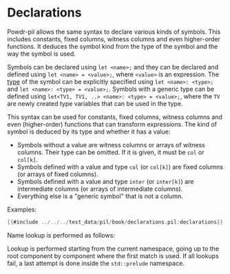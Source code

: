 # Declarations

Powdr-pil allows the same syntax to declare various kinds of symbols. This includes
constants, fixed columns, witness columns and even higher-order functions. It deduces the symbol kind
from the type of the symbol and the way the symbol is used.

Symbols can be declared using ``let <name>;`` and they can be declared and defined
using ``let <name> = <value>;``, where ``<value>`` is an expression. The [type](./types.md) of the symbol
can be explicitly specified using ``let <name>: <type>;`` and ``let <name>: <type> = <value>;``.
Symbols with a generic type can be defined using ``let<TV1, TV1, ..> <name>: <type> = <value>;``,
where the `TV` are newly created type variables that can be used in the type.

This syntax can be used for constants, fixed columns, witness columns and even (higher-order)
functions that can transform expressions. The kind of symbol is deduced by its type and whether
it has a value:

- Symbols without a value are witness columns or arrays of witness columns. Their type can be omitted. If it is given, it must be ``col`` or ``col[k]``.
- Symbols defined with a value and type ``col`` (or ``col[k]``) are fixed columns (or arrays of fixed columns).
- Symbols defined with a value and type ``inter`` (or ``inter[k]``) are intermediate columns (or arrays of intermediate columns).
- Everything else is a "generic symbol" that is not a column.

Examples:


```rust
{{#include ../../../test_data/pil/book/declarations.pil:declarations}}
```

Name lookup is performed as follows:

Lookup is performed starting from the current namespace, going up to the root component by component
where the first match is used. If all lookups fail, a last attempt is done
inside the ``std::prelude`` namespace.
